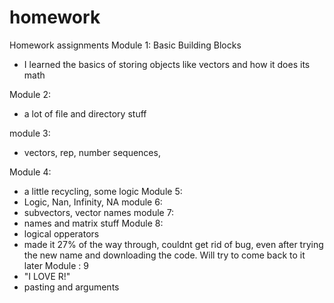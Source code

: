 # homework
Homework assignments
Module 1: Basic Building Blocks
- I learned the basics of storing objects like vectors and how it does its math

Module 2:
- a lot of file and directory stuff

module 3:
- vectors, rep, number sequences,  

Module 4:
- a little recycling, some logic
Module 5:
- Logic, Nan, Infinity, NA
module 6:
- subvectors, vector names 
module 7:
- names and matrix stuff
Module 8: 
- logical opperators
- made it 27% of the way through, couldnt get rid of bug, even after trying the 
new name and downloading the code. Will try to come back to it later
Module : 9
- "I LOVE R!"
- pasting and arguments 